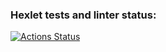 ### Hexlet tests and linter status:
[![Actions Status](https://github.com/talveRinat/devops-for-programmers-project-76/actions/workflows/hexlet-check.yml/badge.svg)](https://github.com/talveRinat/devops-for-programmers-project-76/actions)